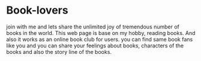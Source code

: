 # Book-lovers
join with me and lets share the unlimited joy of tremendous number of books in the world. This web page is base on my hobby, reading books. And also it works as an online book club for users. you can find same book fans like you and you can share your feelings about books, characters of the books and also the story line of the books.
